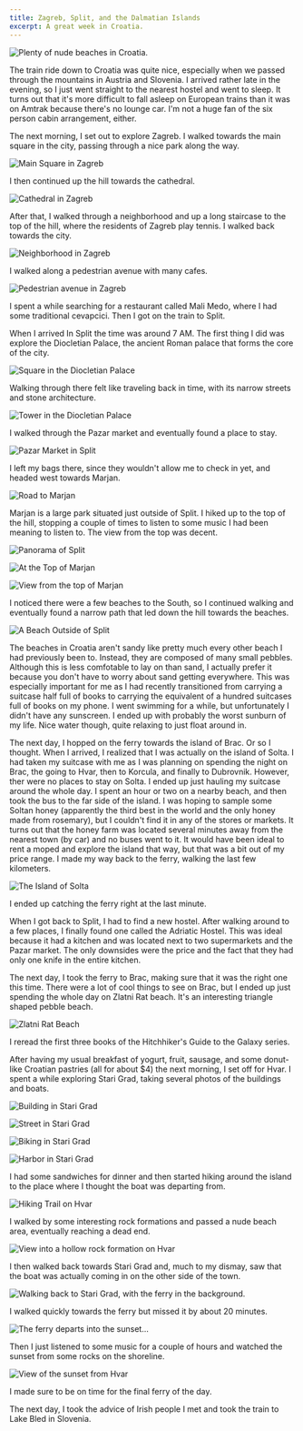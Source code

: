 ```yaml
---
title: Zagreb, Split, and the Dalmatian Islands
excerpt: A great week in Croatia.
---
```


![Plenty of nude beaches in Croatia.](https://lh5.googleusercontent.com/-nHmSFX6CrRI/TiW5GR6WOAI/AAAAAAAAZ_I/XJ6o8eq7k1A/s1000/IMG_3276.JPG)

The train ride down to Croatia was quite nice, especially when we passed
through the mountains in Austria and Slovenia. I arrived rather late in
the evening, so I just went straight to the nearest hostel and went to
sleep. It turns out that it's more difficult to fall asleep on European
trains than it was on Amtrak because there's no lounge car. I'm not a
huge fan of the six person cabin arrangement, either.
<!--more-->

The next morning, I set out to explore Zagreb. I walked towards the main
square in the city, passing through a nice park along the way. 

![Main Square in Zagreb](https://lh6.googleusercontent.com/-xYM3UUepTgo/TiWntaSnBeI/AAAAAAAAZ_A/DnTxVbpdbk8/s1000/IMG_3120.JPG)

I then
continued up the hill towards the cathedral. 

![Cathedral in Zagreb](https://lh5.googleusercontent.com/-tIa0wYrnLi0/TiWprUdqsiI/AAAAAAAAZ_A/SP8W5H6NlVA/s1000/IMG_3143.JPG)

After that, I walked
through a neighborhood and up a long staircase to the top of the hill,
where the residents of Zagreb play tennis. I walked back towards the
city. 

![Neighborhood in Zagreb](https://lh4.googleusercontent.com/-QcAz1m2ECh8/TiWoxf9dQbI/AAAAAAAAZ_A/T5XMAkZwMKI/s1000/IMG_3133.JPG)

I walked along a pedestrian avenue with many cafes. 

![Pedestrian avenue in Zagreb](https://lh5.googleusercontent.com/-KfRjMgSnox0/TiWo4CADJLI/AAAAAAAAZ_A/ZphHMltoyTQ/s1000/IMG_3135.JPG)

I spent a
while searching for a restaurant called Mali Medo, where I had some
traditional cevapcici. Then I got on the train to Split.

When I arrived In Split the time was around 7 AM. The first thing I
did was explore the Diocletian Palace, the ancient Roman palace that
forms the core of the city. 

![Square in the Diocletian Palace](https://lh6.googleusercontent.com/-s9ilH9hvTvA/TiWqPFoc26I/AAAAAAAAZ_A/omqE-Lg3nQk/s1000/IMG_3150.JPG)

Walking through there felt like traveling
back in time, with its narrow streets and stone architecture. 

![Tower in the Diocletian Palace](https://lh6.googleusercontent.com/-WtsyOiw1mJw/TiWqiuAafJI/AAAAAAAAZ_A/tKfmpPcPiV4/s1000/IMG_3152.JPG)

I walked
through the Pazar market and eventually found a place to stay. 

![Pazar Market in Split](https://lh6.googleusercontent.com/-MqNLhjsz_vU/TiWqz8IF1FI/AAAAAAAAZ_A/pQtMM0hvZLk/s1000/IMG_3155.JPG)

I left my
bags there, since they wouldn't allow me to check in yet, and headed
west towards Marjan.

![Road to Marjan](https://lh4.googleusercontent.com/-ZB--r4s2Q6Y/TiWrath8k4I/AAAAAAAAZ_A/CawHai72Ws8/s1000/IMG_3163.JPG)

Marjan is a large park situated just outside of Split. I hiked up to the
top of the hill, stopping a couple of times to listen to some music I
had been meaning to listen to. The view from the top was decent. 

![Panorama of Split](https://lh6.googleusercontent.com/-xeCMLGLqwGc/TkblX8mYc2I/AAAAAAAAb4U/NmqXXDPI8DI/s1000/view_of_split.jpg)

![At the Top of Marjan](https://lh3.googleusercontent.com/-4pCfURfsfE4/TiWsFKChU2I/AAAAAAAAZ_A/1hGA2U-HAjk/s1000/IMG_3171.JPG)

![View from the top of Marjan](https://lh6.googleusercontent.com/-dQ4tbGxPxNM/Tkbr5TSK6zI/AAAAAAAAb4o/-l3GOIuA3SM/s1000/view_from_the_top_of_marjan.jpg)

I noticed
there were a few beaches to the South, so I continued walking and
eventually found a narrow path that led down the hill towards the
beaches. 

![A Beach Outside of Split](https://lh5.googleusercontent.com/-glBQlF6EsgU/TiWtWlUpNfI/AAAAAAAAZ_E/x_mIms42dZ0/s1000/IMG_3188.JPG)

The beaches in Croatia aren't sandy like pretty much every
other beach I had previously been to. Instead, they are composed of
many small pebbles. Although this is less comfotable to lay on than
sand, I actually prefer it because you don't have to worry about sand
getting everywhere. This was especially important for me as I had
recently transitioned from carrying a suitcase half full of books to
carrying the equivalent of a hundred suitcases full of books on my
phone. I went swimming for a while, but unfortunately I didn't have any
sunscreen. I ended up with probably the worst sunburn of my life. Nice water
though, quite relaxing to just float around in.

The next day, I hopped on the ferry towards the island of Brac. Or so I
thought. When I arrived, I realized that I was actually on the island of
Solta. I had taken my suitcase with me as I was planning on spending
the night on Brac, the going to Hvar, then to Korcula, and finally to
Dubrovnik. However, ther were no places to stay on Solta. I ended up
just hauling my suitcase around the whole day. I spent an hour or two
on a nearby beach, and then took the bus to the far side of the island.
I was hoping to sample some Soltan honey (apparently the third best in
the world and the only honey made from rosemary), but I couldn't find it
in any of the stores or markets. It turns out that the honey farm was
located several minutes away from the nearest town (by car) and no buses
went to it. It would have been ideal to rent a moped and explore the
island that way, but that was a bit out of my price range. I made my way
back to the ferry, walking the last few kilometers.

![The Island of Solta](https://lh3.googleusercontent.com/-yD4A6qxAwec/TiWtn9KKFnI/AAAAAAAAZ_E/LXBuCi4y_WA/s1000/IMG_3191.JPG)

I ended up catching
the ferry right at the last minute.

When I got back to Split, I had to find a new hostel. After walking
around to a few places, I finally found one called the Adriatic Hostel.
This was ideal because it had a kitchen and was located next to two
supermarkets and the Pazar market. The only downsides were the price and
the fact that they had only one knife in the entire kitchen.

The next day, I took the ferry to Brac, making sure that it was the
right one this time. There were a lot of cool things to see on Brac, but
I ended up just spending the whole day on Zlatni Rat beach.
It's an interesting triangle shaped pebble beach. 

![Zlatni Rat Beach](https://lh3.googleusercontent.com/-SWatzw5EYLQ/TiWuAy6ev1I/AAAAAAAAZ_E/2nccwQv4OG8/s1000/IMG_3194.JPG)

I reread the first
three books of the Hitchhiker's Guide to the Galaxy series.

After having my usual breakfast of yogurt, fruit, sausage, and some donut-like
Croatian pastries (all for about $4) the next morning, I set off for
Hvar. I spent a while exploring Stari Grad, taking several photos of
the buildings and boats. 

![Building in Stari Grad](https://lh6.googleusercontent.com/-4Qn-LeMeZjw/TiWwW-I5mzI/AAAAAAAAZ_E/JfDHOk9Tn2Y/s1000/IMG_3222.JPG)

![Street in Stari Grad](https://lh3.googleusercontent.com/-DcQKhjMcgos/TiWw58bKMwI/AAAAAAAAZ_E/2JI3zkX5s5I/s1000/IMG_3228.JPG)

![Biking in Stari Grad](https://lh6.googleusercontent.com/-YOb-oFJy5sI/TiWxNnUWmwI/AAAAAAAAZ_E/6xoTpxJBHb8/s1000/IMG_3232.JPG)

![Harbor in Stari Grad](https://lh4.googleusercontent.com/-2pl-mf-5jsk/TiWz1dvxCEI/AAAAAAAAZ_E/lh07hZjSYYo/s1000/IMG_3249.JPG)

I had some sandwiches for dinner and then
started hiking around the island to the place where I thought the boat was
departing from. 

![Hiking Trail on Hvar](https://lh6.googleusercontent.com/-14pmOFU_1GM/TiW1DznloFI/AAAAAAAAZ_E/N-Aq0PndEzw/s1000/IMG_3253.JPG)

I walked by some interesting rock formations and passed
a nude beach area, eventually reaching a dead end.

![View into a hollow rock formation on Hvar](https://lh6.googleusercontent.com/-UBqL1XYuNec/TiW46AtYySI/AAAAAAAAZ_I/Az7E29SEilw/s1000/IMG_3274.JPG)

I then walked back
towards Stari Grad and, much to my dismay, saw that the boat was
actually coming in on the other side of the town. 

![Walking back to Stari Grad, with the ferry in the background.](https://lh4.googleusercontent.com/-Pg3XZaVzk5E/TiW5VNjy6cI/AAAAAAAAZ_I/TDeojS-tglI/s1000/IMG_3277.JPG)

I walked quickly
towards the ferry but missed it by about 20 minutes. 

![The ferry departs into the sunset...](https://lh3.googleusercontent.com/-Kdy_UduS52g/TiW5j6wyn-I/AAAAAAAAZ_I/y4rCenUezTA/s1000/IMG_3282.JPG)

Then I just
listened to some music for a couple of hours and watched the sunset from
some rocks on the shoreline. 

![View of the sunset from Hvar](https://lh4.googleusercontent.com/-nnDT9_PzkUI/TiW6XuiUygI/AAAAAAAAZ_I/930StPmnPvk/s1000/IMG_3292.JPG)

I made sure to be on time for the final
ferry of the day.

The next day, I took the advice of Irish people I met and
took the train to Lake Bled in Slovenia.
